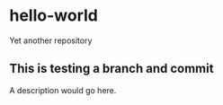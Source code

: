 # hello-world
Yet another repository

## This is testing a branch and commit

A description would go here.

